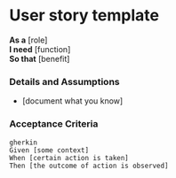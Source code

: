 # User story template

**As a** [role]  
**I need** [function]  
**So that** [benefit]  

### Details and Assumptions
* [document what you know]

### Acceptance Criteria
    gherkin 
    Given [some context]
    When [certain action is taken]
    Then [the outcome of action is observed]


